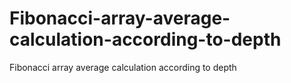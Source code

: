 # Fibonacci-array-average-calculation-according-to-depth
Fibonacci array average calculation according to depth
